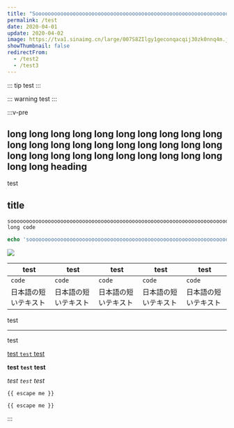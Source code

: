 ```yaml
---
title: "Sooooooooooooooooooooooooooooooooooooooooooooooooooooooooooooooooooooooooooooooooooo long title with some <html> <html> <html> tags"
permalink: /test
date: 2020-04-01
update: 2020-04-02
image: https://tva1.sinaimg.cn/large/007S8ZIlgy1geconqacqij30zk0nnq4m.jpg
showThumbnail: false
redirectFrom:
  - /test2
  - /test3
---
```


::: tip
test
:::

::: warning
test
:::

:::v-pre

## long long long long long long long long long long long long long long long long long long long long long long long long long long long long long long long long heading

test

## title

```
soooooooooooooooooooooooooooooooooooooooooooooooooooooooooooooooooooooooooooooooooooooooooooooooooooooooooooooooooooooooooooooooooooooooooooooooooooooooooo long code
```

```php
echo 'soooooooooooooooooooooooooooooooooooooooooooooooooooooooooooooooooooooooooooooooooooooooooooooooooooooooooooooooooooooooooooooooooooooooooooooooooooooooooo long code';
```

![](https://tva1.sinaimg.cn/large/007S8ZIlgy1gee81rcg9hj30jc0zck3a.jpg)

| test | test | test | test | test |
| --- | --- | --- | --- | --- |
| `code` | `code` | `code` | `code` | `code` |
| 日本語の短いテキスト | 日本語の短いテキスト | 日本語の短いテキスト | 日本語の短いテキスト | 日本語の短いテキスト |

test

<hr>

test

[test `test` test](/)

**test `test` test**

*test `test` test*

```
{{ escape me }}
```

`{{ escape me }}`

:::
